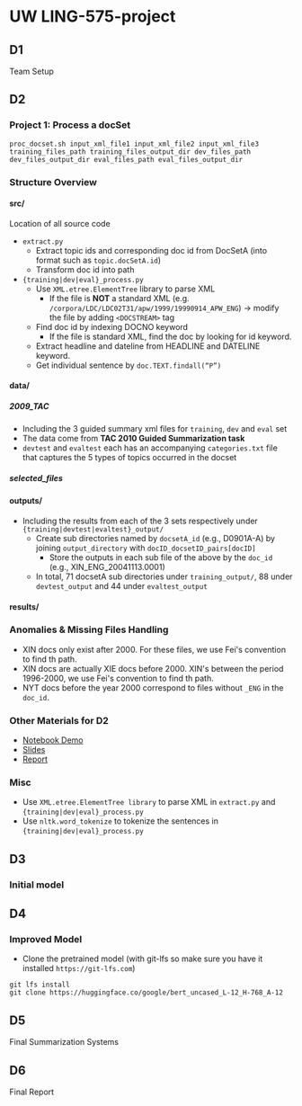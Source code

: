 # UW LING-575-project

## D1
Team Setup


## D2
### Project 1: Process a docSet
```
proc_docset.sh input_xml_file1 input_xml_file2 input_xml_file3 training_files_path training_files_output_dir dev_files_path dev_files_output_dir eval_files_path eval_files_output_dir
```
### Structure Overview

#### src/ 
Location of all source code
- `extract.py`
  - Extract topic ids and corresponding doc id from DocSetA (into format such as `topic.docSetA.id`)
  - Transform doc id into path
- `{training|dev|eval}_process.py`
  - Use `XML.etree.ElementTree` library to parse XML
    - If the file is **NOT** a standard XML (e.g. `/corpora/LDC/LDC02T31/apw/1999/19990914_APW_ENG`) -> modify the file by adding `<DOCSTREAM>` tag
  - Find doc id by indexing DOCNO keyword
    - If the file is standard XML, find the doc by looking for id keyword.
  - Extract headline and dateline from HEADLINE and DATELINE keyword.
  - Get individual sentence by `doc.TEXT.findall(“P”)`


#### data/
##### 2009_TAC
- Including the 3 guided summary xml files for `training`, `dev` and `eval` set
- The data come from **TAC 2010 Guided Summarization task**
- `devtest` and `evaltest` each has an accompanying `categories.txt` file that captures the 5 types of topics occurred in the docset
##### selected_files


#### outputs/
- Including the results from each of the 3 sets respectively under `{training|devtest|evaltest}_output/`
  - Create sub directories named by `docsetA_id` (e.g., D0901A-A) by joining `output_directory` with `docID_docsetID_pairs[docID]`
    -  Store the outputs in each sub file of the above by the `doc_id` (e.g.,  XIN_ENG_20041113.0001)
  -  In total, 71 docsetA sub directories under `training_output/`, 88 under `devtest_output` and 44 under `evaltest_output`


#### results/

### Anomalies & Missing Files Handling
- XIN docs only exist after 2000. For these files, we use Fei's convention to find th path.
- XIN docs are actually XIE docs before 2000. XIN's between the period 1996-2000, we use Fei's convention to find th path.
- NYT docs before the year 2000 correspond to files without `_ENG` in the `doc_id`.


### Other Materials for D2
- [Notebook Demo](https://colab.research.google.com/drive/12O_-mGa7kY9bDnpg7UTk68-pzOXtouhh?usp=sharing)
- [Slides](https://docs.google.com/presentation/d/1SA4BHlqPNocj633CXlnUCiJl5jbSAbeq9EIMPmwoDfY/edit?usp=sharing)
- [Report](https://www.overleaf.com/project/65ab55ba7354b900096adf76/invite/token/2e834443383d082f2e53afb1796c7265e497eaacb6debd63?project_name=575%20Report&user_first_name=Qingyun)

### Misc
- Use `XML.etree.ElementTree library` to parse XML in `extract.py` and `{training|dev|eval}_process.py`
- Use `nltk.word_tokenize` to tokenize the sentences in `{training|dev|eval}_process.py`



## D3
### Initial model


## D4
### Improved Model
- Clone the pretrained model (with git-lfs so make sure you have it installed `https://git-lfs.com`)
```
git lfs install
git clone https://huggingface.co/google/bert_uncased_L-12_H-768_A-12
```

## D5
Final Summarization Systems

## D6
Final Report

